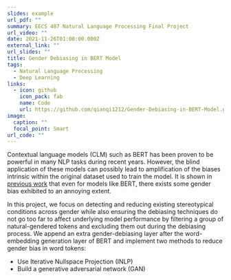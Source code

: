 ```yaml
---
slides: example
url_pdf: ""
summary: EECS 487 Natural Language Processing Final Project
url_video: ""
date: 2021-11-26T01:00:00.000Z
external_link: ""
url_slides: ""
title: Gender Debiasing in BERT Model
tags:
  - Natural Language Processing
  - Deep Learning
links:
  - icon: github
    icon_pack: fab
    name: Code
    url: https://github.com/qianqi1212/Gender-Debiasing-in-BERT-Model.git
image:
  caption: ""
  focal_point: Smart
url_code: ""
---
```

Contextual language models (CLM) such as BERT has been proven to be powerful in many NLP tasks during recent years. However, the blind application of these models can possibly lead to amplification of the biases intrinsic within the original dataset used to train the model. It is shown in [previous work](https://arxiv.org/abs/2009.05021) that even for models like BERT, there exists some gender bias exhibited to an annoying extent.

In this project, we focus on detecting and reducing existing stereotypical conditions across gender while also ensuring the debiasing techniques do not go too far to affect underlying model performance by filtering a group of natural-gendered tokens and excluding them out during the debiasing process. We append an extra gender-debiasing layer after the word-embedding generation layer of BERT and implement two methods to reduce gender bias in word tokens:
* Use Iterative Nullspace Projection (INLP)
* Build a generative adversarial network (GAN)

